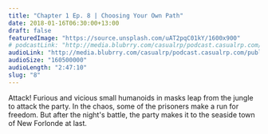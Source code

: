 ```yaml
---
title: "Chapter 1 Ep. 8 | Choosing Your Own Path"
date: 2018-01-16T06:30:00+13:00
draft: false
featuredImage: "https://source.unsplash.com/uAT2pqC01kY/1600x900"
# podcastLink: "http://media.blubrry.com/casualrp/podcast.casualrp.com/public/EP%20008%20-%20Choosing%20Your%20Own%20Path%20.mp3"
audioLink: "http://media.blubrry.com/casualrp/podcast.casualrp.com/public/EP%20008%20-%20Choosing%20Your%20Own%20Path%20.mp3"
audioSize: "160500000"
audioLength: "2:47:10"
slug: "8"
---
```


Attack! Furious and vicious small humanoids in masks leap from the jungle to attack the party. In the chaos, some of the prisoners make a run for freedom. But after the night's battle, the party makes it to the seaside town of New Forlonde at last.
